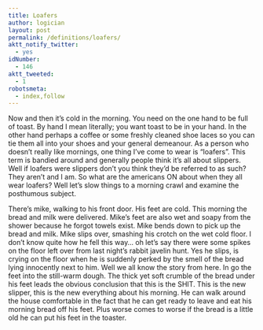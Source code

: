```yaml
---
title: Loafers
author: logician
layout: post
permalink: /definitions/loafers/
aktt_notify_twitter:
  - yes
idNumber:
  - 146
aktt_tweeted:
  - 1
robotsmeta:
  - index,follow
---
```

Now and then it&#8217;s cold in the morning. <!--more-->You need on the one hand to be full of toast. By hand I mean literally; you want toast to be in your hand. In the other hand perhaps a coffee or some freshly cleaned shoe laces so you can tie them all into your shoes and your general demeanour. As a person who doesn&#8217;t really like mornings, one thing I&#8217;ve come to wear is &#8220;loafers&#8221;. This term is bandied around and generally people think it&#8217;s all about slippers. Well if loafers were slippers don&#8217;t you think they&#8217;d be referred to as such? They aren&#8217;t and I am. So what are the americans ON about when they all wear loafers? Well let&#8217;s slow things to a morning crawl and examine the posthumous subject.

There&#8217;s mike, walking to his front door. His feet are cold. This morning the bread and milk were delivered. Mike&#8217;s feet are also wet and soapy from the shower because he forgot towels exist. Mike bends down to pick up the bread and milk. Mike slips over, smashing his crotch on the wet cold floor. I don&#8217;t know quite how he fell this way&#8230; oh let&#8217;s say there were some spikes on the floor left over from last night&#8217;s rabbit javelin hunt. Yes he slips, is crying on the floor when he is suddenly perked by the smell of the bread lying innocently next to him. Well we all know the story from here. In go the feet into the still-warm dough. The thick yet soft crumble of the bread under his feet leads the obvious conclusion that this is the SHIT. This is the new slipper, this is the new everything about his morning. He can walk around the house comfortable in the fact that he can get ready to leave and eat his morning bread off his feet. Plus worse comes to worse if the bread is a little old he can put his feet in the toaster.